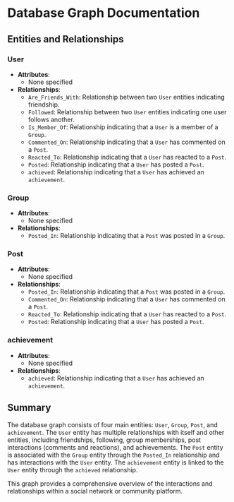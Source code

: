 # Database Graph Documentation

## Entities and Relationships

### User
- **Attributes**: 
  - None specified
- **Relationships**:
  - `Are_Friends_With`: Relationship between two `User` entities indicating friendship.
  - `Followed`: Relationship between two `User` entities indicating one user follows another.
  - `Is_Member_Of`: Relationship indicating that a `User` is a member of a `Group`.
  - `Commented_On`: Relationship indicating that a `User` has commented on a `Post`.
  - `Reacted_To`: Relationship indicating that a `User` has reacted to a `Post`.
  - `Posted`: Relationship indicating that a `User` has posted a `Post`.
  - `achieved`: Relationship indicating that a `User` has achieved an `achievement`.

### Group
- **Attributes**: 
  - None specified
- **Relationships**:
  - `Posted_In`: Relationship indicating that a `Post` was posted in a `Group`.

### Post
- **Attributes**: 
  - None specified
- **Relationships**:
  - `Posted_In`: Relationship indicating that a `Post` was posted in a `Group`.
  - `Commented_On`: Relationship indicating that a `User` has commented on a `Post`.
  - `Reacted_To`: Relationship indicating that a `User` has reacted to a `Post`.
  - `Posted`: Relationship indicating that a `User` has posted a `Post`.

### achievement
- **Attributes**: 
  - None specified
- **Relationships**:
  - `achieved`: Relationship indicating that a `User` has achieved an `achievement`.

## Summary

The database graph consists of four main entities: `User`, `Group`, `Post`, and `achievement`. The `User` entity has multiple relationships with itself and other entities, including friendships, following, group memberships, post interactions (comments and reactions), and achievements. The `Post` entity is associated with the `Group` entity through the `Posted_In` relationship and has interactions with the `User` entity. The `achievement` entity is linked to the `User` entity through the `achieved` relationship.

This graph provides a comprehensive overview of the interactions and relationships within a social network or community platform.
